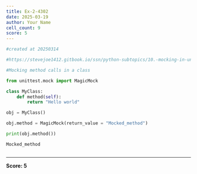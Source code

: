 ```yaml
---
title: Ex-2-4302
date: 2025-03-19
author: Your Name
cell_count: 9
score: 5
---
```


```python
#created at 20250314
```


```python
#https://stevejoe1412.gitbook.io/ssn/python-subtopics/10.-mocking-in-unit-tests
```


```python
#Mocking method calls in a class
```


```python
from unittest.mock import MagicMock
```


```python
class MyClass: 
    def method(self):
        return "Hello world"
```


```python
obj = MyClass()
```


```python
obj.method = MagicMock(return_value = "Mocked_method")
```


```python
print(obj.method())
```

    Mocked_method



```python

```


---
**Score: 5**